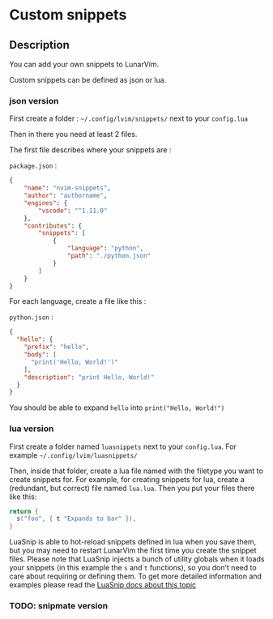 # Custom snippets

## Description

You can add your own snippets to LunarVim.

Custom snippets can be defined as json or lua.

### json version

First create a folder : `~/.config/lvim/snippets/` next to your `config.lua`

Then in there you need at least 2 files.

The first file describes where your snippets are :

`package.json` :

```json
{
    "name": "nvim-snippets",
    "author": "authorname",
    "engines": {
        "vscode": "^1.11.0"
    },
    "contributes": {
        "snippets": [
            {
                "language": "python",
                "path": "./python.json"
            }
        ]
    }
}
```

For each language, create a file like this :

`python.json` :

```json
{
  "hello": {
    "prefix": "hello",
    "body": [
      "print('Hello, World!')"
    ],
    "description": "print Hello, World!"
  }
}
```

You should be able to expand `hello` into `print("Hello, World!")`

### lua version

First create a folder named `luasnippets` next to your `config.lua`. For example `~/.config/lvim/luasnippets/`

Then, inside that folder, create a lua file named with the filetype you want to create snippets for. For example, for creating snippets for lua, create a (redundant, but correct) file named `lua.lua`. Then you put your files there like this:

```lua
return {
  s("foo", { t "Expands to bar" }),
}
```
LuaSnip is able to hot-reload snippets defined in lua when you save them, but you may need to restart LunarVim the first time you create the snippet files.
Please note that LuaSnip injects a bunch of utility globals when it loads your snippets (in this example the `s` and `t` functions), so you don't need to care about requiring or defining them. To get more detailed information and examples please read the [LuaSnip docs about this topic](https://github.com/L3MON4D3/LuaSnip/blob/master/DOC.md#lua)

### TODO: snipmate version
